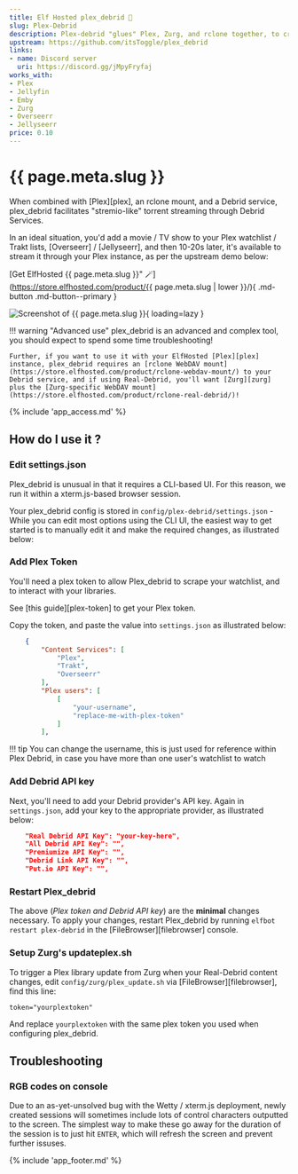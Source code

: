 ```yaml
---
title: Elf Hosted plex_debrid 🧝
slug: Plex-Debrid
description: Plex-debrid "glues" Plex, Zurg, and rclone together, to create an "infinite streaming" solution for Real Debrid
upstream: https://github.com/itsToggle/plex_debrid
links:
- name: Discord server
  uri: https://discord.gg/jMpyFryfaj
works_with:
- Plex
- Jellyfin
- Emby
- Zurg
- Overseerr
- Jellyseerr
price: 0.10
---
```


# {{ page.meta.slug }}

When combined with [Plex][plex], an rclone mount, and a Debrid service, plex_debrid facilitates "stremio-like" torrent streaming through Debrid Services.

In an ideal situation, you'd add a movie / TV show to your Plex watchlist / Trakt lists, [Overseerr] / [Jellyseerr], and then 10-20s later, it's available to stream it through your Plex instance, as per the upstream demo below:

[Get ElfHosted {{ page.meta.slug }}" :magic_wand:](https://store.elfhosted.com/product/{{ page.meta.slug | lower }}/){ .md-button .md-button--primary }

![Screenshot of {{ page.meta.slug }}](/images/plex-debrid-demo.gif){ loading=lazy }

!!! warning "Advanced use"
    plex_debrid is an advanced and complex tool, you should expect to spend some time troubleshooting!

    Further, if you want to use it with your ElfHosted [Plex][plex] instance, plex_debrid requires an [rclone WebDAV mount](https://store.elfhosted.com/product/rclone-webdav-mount/) to your Debrid service, and if using Real-Debrid, you'll want [Zurg][zurg] plus the [Zurg-specific WebDAV mount](https://store.elfhosted.com/product/rclone-real-debrid/)!

{% include 'app_access.md' %}

## How do I use it ?

### Edit settings.json

Plex_debrid is unusual in that it requires a CLI-based UI. For this reason, we run it within a xterm.js-based browser session.

Your plex_debrid config is stored in `config/plex-debrid/settings.json` - While you can edit most options using the CLI UI, the easiest way to get started is to manually edit it and make the required changes, as illustrated below:

### Add Plex Token

You'll need a plex token to allow Plex_debrid to scrape your watchlist, and to interact with your libraries.

See [this guide][plex-token] to get your Plex token.

Copy the token, and paste the value into `settings.json` as illustrated below:

```` json hl_lines="10" linenums="1"
    {
        "Content Services": [
            "Plex",
            "Trakt",
            "Overseerr"
        ],
        "Plex users": [
            [
                "your-username",
                "replace-me-with-plex-token"
            ]
        ],
````

!!! tip
    You can change the username, this is just used for reference within Plex Debrid, in case you have more than one user's watchlist to watch

### Add Debrid API key

Next, you'll need to add your Debrid provider's API key. Again in `settings.json`, add your key to the appropriate provider, as illustrated below:

```` json hl_lines="1" linenums="284"
    "Real Debrid API Key": "your-key-here",
    "All Debrid API Key": "",
    "Premiumize API Key": "",
    "Debrid Link API Key": "",
    "Put.io API Key": "",
````

### Restart Plex_debrid

The above (*Plex token and Debrid API key*) are the **minimal** changes necessary. To apply your changes, restart Plex_debrid by running `elfbot restart plex-debrid` in the [FileBrowser][filebrowser] console.

### Setup Zurg's updateplex.sh

To trigger a Plex library update from Zurg when your Real-Debrid content changes, edit `config/zurg/plex_update.sh` via [FileBrowser][filebrowser], find this line:

```
token="yourplextoken"
```

And replace `yourplextoken` with the same plex token you used when configuring plex_debrid.

## Troubleshooting

### RGB codes on console

Due to an as-yet-unsolved bug with the Wetty / xterm.js deployment, newly created sessions will sometimes include lots of control characters outputted to the screen. The simplest way to make these go away for the duration of the session is to just hit `ENTER`, which will refresh the screen and prevent further issuses.

{% include 'app_footer.md' %}